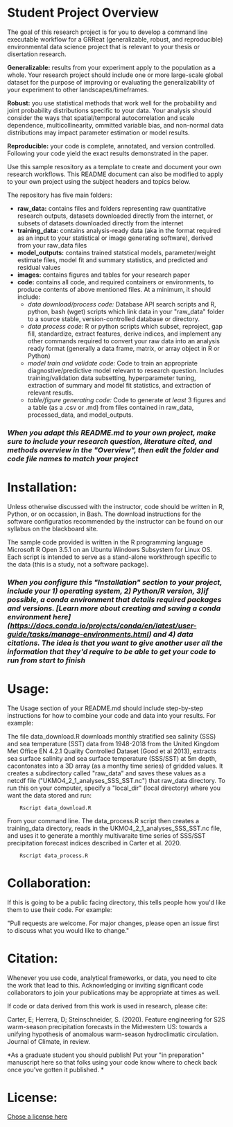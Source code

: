 # **Student Project Overview**
The goal of this research project is for you to develop a command line executable workflow for a GRReat (generalizable, robust, and reproducible) environmental data science project that is relevant to your thesis or disertation research. 

**Generalizable:** results from your experiment apply to the population as a whole. Your research project should include one or more large-scale global dataset for the purpose of improving or evaluating the generalizability of your experiment to other landscapes/timeframes.

**Robust:** you use statistical methods that work well for the probability and joint probability distributions specific to your data. Your analysis should consider the ways that spatial/temporal autocorrelation and scale dependence, multicollinearity, ommitted variable bias, and non-normal data distributions may impact parameter estimation or model results.

**Reproducible:** your code is complete, annotated, and version controlled. Following your code yield the exact results demonstrated in the paper.

Use this sample resository as a template to create and document your own research workflows. This README document can also be modified to apply to your own project using the subject headers and topics below. 

The repository has five main folders:
* **raw_data:** contains files and folders representing raw quantitative research outputs, datasets downloaded directly from the internet, or subsets of datasets downloaded directly from the internet
* **training_data:** contains analysis-ready data (aka in the format required as an input to your statistical or image generating software), derived from your raw_data files
* **model_outputs:** contains trained statstical models, parameter/weight estimate files, model fit and summary statistics, and predicted and residual values
* **images:** contains figures and tables for your research paper
* **code:** contains all code, and required containers or environments, to produce contents of above mentioned files. At a minimum, it should include:
  * *data download/process code:* Database API search scripts and R, python, bash (wget) scripts which link data in your "raw_data" folder to a source stable, version-controlled database or directory.
  * *data process code:* R or python scripts which subset, reproject, gap fill, standardize, extract features, derive indices, and implement any other commands required to convert your raw data into an analysis ready format (generally a data frame, matrix, or array object in R or Python)
  * *model train and validate code:* Code to train an appropriate diagnostive/predictive model relevant to research question. Includes training/validation data subsetting, hyperparameter tuning, extraction of summary and model fit statistics, and extraction of relevant resutls.
  * *table/figure generating code:* Code to generate *at least* 3 figures and a table (as a .csv or .md) from files contained in raw_data, processed_data, and model_outputs.

### *When you adapt this README.md to your own project, make sure to include your research question, literature cited, and methods overview in the "Overview", then edit the folder and code file names to match your project*


# **Installation:**
Unless otherwise discussed with the instructor, code should be written in R, Python, or on occassion, in Bash. The download instructions for the software configuratios recommended by the instructor can be found on our syllabus on the blackboard site.

The sample code provided is written in the R programming language Microsoft R Open 3.5.1 on an Ubuntu Windows Subsystem for Linux OS. Each script is intended to serve as a stand-alone workthrough specific to the data (this is a study, not a software package). 

### *When you configure this "Installation" section to your project, include your 1) operating system, 2) Python/R version, 3)if possible, a conda environment that details required packages and versions. [Learn more about creating and saving a conda environment here] (https://docs.conda.io/projects/conda/en/latest/user-guide/tasks/manage-environments.html) and 4) data citations. The idea is that you want to give another user all the information that they'd require to be able to get your code to run from start to finish*

# **Usage:**
The Usage section of your README.md should include step-by-step instructions for how to combine your code and data into your results. For example:

The file data_download.R downloads monthly stratified sea salinity (SSS) and sea temperature (SST) data from 1948-2018 from the United Kingdom Met Office EN 4.2.1 Quality Controlled Dataset (Good et al 2013), extracts sea surface salinity and sea surface temperature (SSS/SST) at 5m depth, cacontonates into a 3D array (as a monthy time series) of gridded values. It creates a subdirectory called "raw_data" and saves these values as a netcdf file ("UKMO4_2_1_analyses_SSS_SST.nc") that raw_data directory. To run this on your computer, specify a "local_dir" (local directory) where you want the data stored and run:

        Rscript data_download.R
        
From your command line. The data_process.R script then creates a training_data directory, reads in the UKMO4_2_1_analyses_SSS_SST.nc file, and uses it to generate a monthly multivaraite time series of SSS/SST precipitation forecast indices described in Carter et al. 2020.

        Rscript data_process.R
        
# **Collaboration:**
If this is going to be a public facing directory, this tells people how you'd like them to use their code. For example:

"Pull requests are welcome. For major changes, please open an issue first to discuss what you would like to change."

# **Citation:**
Whenever you use code, analytical frameworks, or data, you need to cite the work that lead to this. Acknowledging or inviting significant code collaborators to join your publications may be appropriate at times as well.

If code or data derived from this work is used in research, please cite:

Carter, E; Herrera, D; Steinschneider, S. (2020). Feature engineering for S2S warm-season precipitation forecasts in the Midwestern US: towards a unifying hypothesis of anomalous warm-season hydroclimatic circulation. Journal of Climate, in review.

*As a graduate student you should publish! Put your "in preparation" manuscript here so that folks using your code know where to check back once you've gotten it published. *

# **License:**
[Chose a license here](https://choosealicense.com/)
